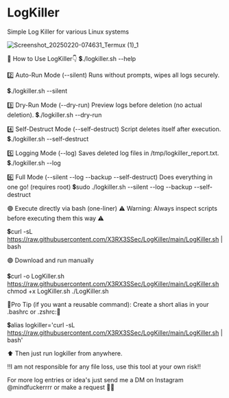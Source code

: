 # LogKiller
Simple Log Killer for various Linux systems

![Screenshot_20250220-074631_Termux (1)_1](https://github.com/user-attachments/assets/1a38fa9a-6a74-425d-8acf-0dc006452ab6)


🔹 How to Use LogKiller👇
💲./logkiller.sh --help

2️⃣ Auto-Run Mode (--silent)
Runs without prompts, wipes all logs securely.

💲./logkiller.sh --silent

3️⃣ Dry-Run Mode (--dry-run)
Preview logs before deletion (no actual deletion).
💲./logkiller.sh --dry-run

4️⃣ Self-Destruct Mode (--self-destruct)
Script deletes itself after execution.
💲./logkiller.sh --self-destruct

5️⃣ Logging Mode (--log)
Saves deleted log files in /tmp/logkiller_report.txt.
💲./logkiller.sh --log

6️⃣ Full Mode (--silent --log --backup --self-destruct)
Does everything in one go! (requires root)
💲sudo ./logkiller.sh --silent --log --backup --self-destruct


🟣 Execute directly via bash (one-liner)
⚠️ Warning: Always inspect scripts before executing them this way ⚠️

💲curl -sL https://raw.githubusercontent.com/X3RX3SSec/LogKiller/main/LogKiller.sh | bash

🟣 Download and run manually

💲curl -o LogKiller.sh https://raw.githubusercontent.com/X3RX3SSec/LogKiller/main/LogKiller.sh
chmod +x LogKiller.sh
./LogKiller.sh

🎈Pro Tip (if you want a reusable command):
Create a short alias in your .bashrc or .zshrc:🎈

💲alias logkiller='curl -sL https://raw.githubusercontent.com/X3RX3SSec/LogKiller/main/LogKiller.sh | bash'

⬆️ Then just run logkiller from anywhere.



‼️I am not responsible for any file loss, use this tool at your own risk‼️

For more log entries or idea's just send me a DM on Instagram @mindfuckerrrr or make a request 💪🏻
